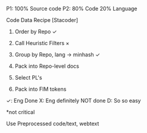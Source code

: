 P1: 100% Source code
P2: 80% Code
20% Language

Code Data Recipe [Stacoder]
1) Order by Repo ✓
2) Call Heuristic Filters ×
3) Group by Repo, lang → minhash ✓
4) Pack into Repo-level docs
5) Select PL's

6) Pack into FIM tokens

✓: Eng Done
X: Eng definitely NOT done
D: So so easy

*not critical

Use Preprocessed code/text, webtext
